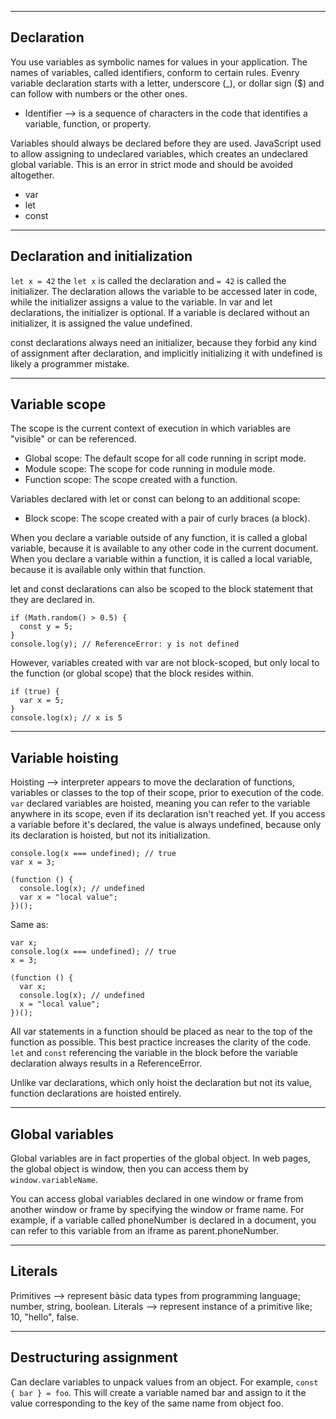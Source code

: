 ---------------
Declaration
---------------
You use variables as symbolic names for values in your application. The names of variables, called identifiers, conform to certain rules.
Evenry variable declaration starts with a letter, underscore (_), or dollar sign ($) and can follow with numbers or the other ones.
- Identifier --> is a sequence of characters in the code that identifies a variable, function, or property.

Variables should always be declared before they are used. JavaScript used to allow assigning to undeclared variables, which creates an undeclared global variable. This is an error in strict mode and should be avoided altogether.

- var
- let
- const

------------------
Declaration and initialization
------------------
`let x = 42` the `let x` is called the declaration and `= 42` is called the initializer. The declaration allows the variable to be accessed later in code, while the initializer assigns a value to the variable. In var and let declarations, the initializer is optional. If a variable is declared without an initializer, it is assigned the value undefined.

const declarations always need an initializer, because they forbid any kind of assignment after declaration, and implicitly initializing it with undefined is likely a programmer mistake.

------------------
Variable scope
------------------
The scope is the current context of execution in which variables are "visible" or can be referenced.

- Global scope: The default scope for all code running in script mode.
- Module scope: The scope for code running in module mode.
- Function scope: The scope created with a function.

Variables declared with let or const can belong to an additional scope:

- Block scope: The scope created with a pair of curly braces (a block).

When you declare a variable outside of any function, it is called a global variable, because it is available to any other code in the current document. When you declare a variable within a function, it is called a local variable, because it is available only within that function.

let and const declarations can also be scoped to the block statement that they are declared in.

```
if (Math.random() > 0.5) {
  const y = 5;
}
console.log(y); // ReferenceError: y is not defined
```

However, variables created with var are not block-scoped, but only local to the function (or global scope) that the block resides within.

```
if (true) {
  var x = 5;
}
console.log(x); // x is 5
```
------------------
Variable hoisting
------------------
Hoisting --> interpreter appears to move the declaration of functions, variables or classes to the top of their scope, prior to execution of the code.
`var` declared variables are hoisted, meaning you can refer to the variable anywhere in its scope, even if its declaration isn't reached yet. If you access a variable before it's declared, the value is always undefined, because only its declaration is hoisted, but not its initialization.

```
console.log(x === undefined); // true
var x = 3;

(function () {
  console.log(x); // undefined
  var x = "local value";
})();
```
Same as:
```
var x;
console.log(x === undefined); // true
x = 3;

(function () {
  var x;
  console.log(x); // undefined
  x = "local value";
})();
```

All var statements in a function should be placed as near to the top of the function as possible. This best practice increases the clarity of the code.
`let` and `const` referencing the variable in the block before the variable declaration always results in a ReferenceError.

Unlike var declarations, which only hoist the declaration but not its value, function declarations are hoisted entirely.

------------------
Global variables
------------------
Global variables are in fact properties of the global object.
In web pages, the global object is window, then you can access them by `window.variableName`.

You can access global variables declared in one window or frame from another window or frame by specifying the window or frame name. For example, if a variable called phoneNumber is declared in a document, you can refer to this variable from an iframe as parent.phoneNumber.

------------------
Literals
------------------
Primitives --> represent bàsic data types from programming language; number, string, boolean.
Literals --> represent instance of a primitive like; 10, "hello", false.

------------------
Destructuring assignment
------------------
Can declare variables to unpack values from an object.
For example, `const { bar } = foo`. This will create a variable named bar and assign to it the value corresponding to the key of the same name from object foo.

